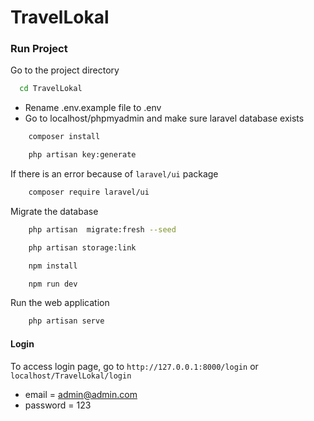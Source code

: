 # TravelLokal

### Run Project

Go to the project directory

```bash
  cd TravelLokal
```

-   Rename .env.example file to .env
-   Go to localhost/phpmyadmin and make sure laravel database exists

```bash
    composer install
```

```bash
    php artisan key:generate
```
 If there is an error because of ```laravel/ui``` package 

 ```bash 
     composer require laravel/ui
 ```
Migrate the database
```bash
    php artisan  migrate:fresh --seed
```
```bash
    php artisan storage:link
```
```bash
    npm install
```
```bash
    npm run dev
```
Run the web application
```bash
    php artisan serve
```

#### Login

To access login page, go to ```http://127.0.0.1:8000/login``` or ```localhost/TravelLokal/login```

-   email = admin@admin.com
-   password = 123

